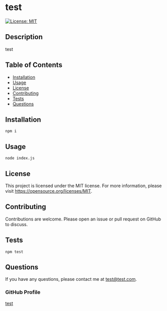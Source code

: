 # test
  [![License: MIT](https://img.shields.io/badge/License-MIT-yellow.svg)](https://opensource.org/licenses/MIT)
  ## Description
  test
  ## Table of Contents
  - [Installation](#installation)
  - [Usage](#usage)
  - [License](#license)
  - [Contributing](#contributing)
  - [Tests](#tests)
  - [Questions](#questions)
  ## Installation
  ```npm i```
  ## Usage
  ```node index.js```
  ## License
  This project is licensed under the MIT license. 
  For more information, please visit https://opensource.org/licenses/MIT.
  
  ## Contributing
  Contributions are welcome. Please open an issue or pull request on GitHub to discuss.
  ## Tests
  ```npm test```
  ## Questions
  If you have any questions, please contact me at test@test.com.
  ### GitHub Profile
  [test](https://github.com/test)
